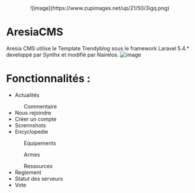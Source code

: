 <center>![image](https://www.zupimages.net/up/21/50/3igq.png)</center>

# AresiaCMS
Aresia CMS utilise le Template Trendyblog sous le framework Laravel 5.4.* developpé par Synthx et modifié par Nairelos.
![image](https://user-images.githubusercontent.com/22314163/152019196-94858e3c-0168-4193-846b-011649c3a4f7.png)


# Fonctionnalités :

<ul>
  <li>Actualités</li>
   <ul>Commentaire</ul>
  <li>Nous rejoindre</li>
  <li>Créer un compte</li>
  <li>Scrennshots</li>
  <li>Encyclopedie</li>
    <ul>Equipements</ul>
    <ul>Armes</ul>
    <ul>Ressources</ul>
  <li>Reglement</li>
  <li>Statut des serveurs</li>
  <li>Vote</li>
</ul>



